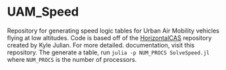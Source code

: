 # UAM_Speed

Repository for generating speed logic tables for Urban Air Mobility vehicles flying at low altitudes. Code is based off of the [HorizontalCAS](https://github.com/sisl/HorizontalCAS) repository created by Kyle Julian. For more detailed. documentation, visit this repository. The generate a table, run `julia -p NUM_PROCS SolveSpeed.jl` where `NUM_PROCS` is the number of processors.
